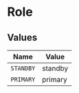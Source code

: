 # Role


## Values

| Name      | Value     |
| --------- | --------- |
| `STANDBY` | standby   |
| `PRIMARY` | primary   |